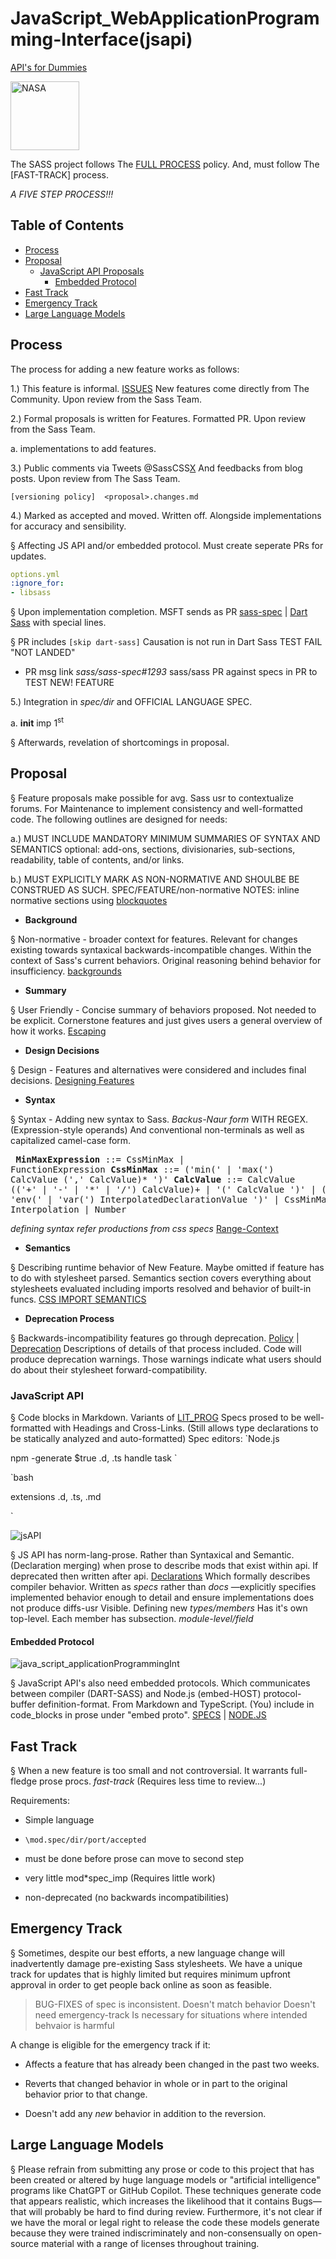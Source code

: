 # JavaScript_WebApplicationProgramming-Interface(jsapi)
[API's for Dummies]("https://en.wikipedia.org/wiki/API")

<img width="110" alt="NASA" src="https://github.com/TheProdigyLeague/StyleSheetSchematics/assets/30985576/9177f209-5d8c-4d6c-bd71-736e96398034">

The SASS project follows The [FULL PROCESS] policy. And, must follow The [FAST-TRACK] process.

[full process]: #process
[fast-track process]: #fast-track

*A FIVE STEP PROCESS!!!*

## Table of Contents

* [Process](#process)
* [Proposal](#proposal)
  * [JavaScript API Proposals](#javascript-api-proposals)
    * [Embedded Protocol](#embedded-protocol)
* [Fast Track](#fast-track)
* [Emergency Track](#emergency-track)
* [Large Language Models](#large-language-models)

## Process

The process for adding a new feature works as follows:

1.) This feature is informal. [ISSUES]("https://github.com/sass/sass/issues") New features come directly from The Community. Upon review from the Sass Team.

2.) Formal proposals is written for Features. Formatted PR. Upon review from the Sass Team.
  
a. implementations to add features. 

3.) Public comments via Tweets @SassCSS[X]("https://twitter.com/SassCSS") And feedbacks from blog posts. Upon review from The Sass Team.

` [versioning policy] 
<proposal>.changes.md
`

4.) Marked as accepted and moved. Written off. Alongside implementations for accuracy and sensibility.

   [the `accepted/` directory]: accepted
   [specs]: https://github.com/sass/sass-spec
   [Dart Sass]: https://github.com/sass/dart-sass

§   Affecting JS API and/or embedded protocol. Must create seperate PRs for updates. 

```yaml
options.yml
:ignore_for:
- libsass
```

§   Upon implementation completion. MSFT sends as PR [sass-spec] | [Dart Sass] with special lines.

   [sass-spec]: https://github.com/sass/sass-spec

§  PR includes `[skip dart-sass]` Causation is not run in Dart Sass TEST FAIL "NOT LANDED"

   * PR msg link _sass/sass-spec#1293_ sass/sass PR against specs in PR to TEST NEW! FEATURE


5.) Integration in _spec/dir_ and OFFICIAL LANGUAGE SPEC. 

a. __init__ imp 1<sup>st</sup>

§ Afterwards, revelation of shortcomings in proposal.

## Proposal

§ Feature proposals make possible for avg. Sass usr to contextualize forums. For Maintenance to implement consistency and well-formatted code. 
The following outlines are designed for needs: 

a.) MUST INCLUDE MANDATORY MINIMUM SUMMARIES OF SYNTAX AND SEMANTICS
optional: add-ons, sections, divisionaries, sub-sections, readability, table of contents, and/or links.

b.) MUST EXPLICITLY MARK AS NON-NORMATIVE AND SHOULBE BE CONSTRUED AS SUCH. SPEC/FEATURE/non-normative
NOTES: inline normative sections using [blockquotes]("https://daringfireball.net/projects/markdown/syntax#blockquote")

* **Background**

§  Non-normative - broader context for features. Relevant for changes existing towards syntaxical backwards-incompatible changes. Within the context of Sass's current behaviors. Original reasoning behind behavior for insufficiency.
[backgrounds]("https://github.com/sass/sass/blob/main/accepted/min-max.md#background")

* **Summary**

§  User Friendly - Concise summary of behaviors proposed. Not needed to be explicit. Cornerstone features and just gives users a general overview of how it works.
[Escaping]("accepted/identifier-escapes.md#summary")


  * **Design Decisions**

§    Design - Features and alternatives were considered and includes final decisions.
[Designing Features]("accepted/min-max.md#design-decisions")

* **Syntax**

§  Syntax - Adding new syntax to Sass. _Backus-Naur form_ WITH REGEX. (Expression-style operands) And conventional non-terminals as well as capitalized camel-case form.

  <x><pre>
  **MinMaxExpression** ::= CssMinMax | FunctionExpression
  **CssMinMax**        ::= ('min(' | 'max(') CalcValue (',' CalcValue)\* ')'
  **CalcValue**        ::= CalcValue (('+' | '-' | '*' | '/') CalcValue)+
  &#32;                  | '(' CalcValue ')'
  &#32;                  | ('calc(' | 'env(' | 'var(') InterpolatedDeclarationValue ')'
  &#32;                  | CssMinMax
  &#32;                  | Interpolation
  &#32;                  | Number
  </pre></x>

[Backus-Naur form]: https://en.wikipedia.org/wiki/Backus%E2%80%93Naur_form
_defining syntax refer productions from css specs_
[Range-Context]("accepted/media-ranges.md")

* **Semantics**

§ Describing runtime behavior of New Feature. Maybe omitted if feature has to do with stylesheet parsed. Semantics section covers everything about stylesheets evaluated including imports resolved and behavior of built-in funcs.
[CSS IMPORT SEMANTICS]("accepted/css-imports.md#semantics")

* **Deprecation Process**

§ Backwards-incompatibility features go through deprecation. [Policy]("https://github.com/sass/dart-sass#compatibility-policy") | [Deprecation]("accepted/css-imports.md#deprecation-process") Descriptions of details of that process included. Code will produce deprecation warnings. Those warnings indicate what users should do about their stylesheet forward-compatibility.

### JavaScript API

§ Code blocks in Markdown. Variants of [LIT_PROG]("https://en.wikipedia.org/wiki/Literate_programming") Specs prosed to be well-formatted with Headings and Cross-Links. (Still allows type declarations to be statically analyzed and auto-formatted) Spec editors:
`Node.js

npm -generate $true .d, .ts
    handle task
`
<break>

`bash

extensions .d, .ts, .md

`

![jsAPI](https://github.com/TheProdigyLeague/StyleSheetSchematics/assets/30985576/30ab046c-6a47-4aa0-b512-22573f6ec8cf)

§ JS API has norm-lang-prose. Rather than Syntaxical and Semantic. (Declaration merging) when prose to describe mods that exist within api. If deprecated then written after api. [Declarations]("https://www.typescriptlang.org/docs/handbook/declaration-merging.html") Which formally describes compiler behavior. Written as _specs_ rather than *docs* —explicitly specifies implemented behavior enough to detail and ensure implementations does not produce diffs-usr Visible. Defining new _types/members_ Has it's own top-level. Each member has subsection. _module-level/field_

#### Embedded Protocol

![java_script_applicationProgrammingInt](https://github.com/TheProdigyLeague/StyleSheetSchematics/assets/30985576/61aa33ab-5130-4b3b-8b73-5afb263a1bac)

§ JavaScript API's also need embedded protocols. Which communicates between compiler (DART-SASS) and Node.js (embed-HOST) protocol-buffer definition-format. From Markdown and TypeScript. (You) include in code_blocks in prose under "embed proto". [SPECS]("spec/embedded-protocol.md") | [NODE.JS]("https://github.com/sass/embedded-host-node")

## Fast Track

§ When a new feature is too small and not controversial. It warrants full-fledge prose procs. *fast-track* (Requires less time to review...)

Requirements:

* Simple language

* `\mod.spec/dir/port/accepted`

* must be done before prose can move to second step

* very little mod*spec_imp (Requires little work)

* non-deprecated (no backwards incompatibilities)

## Emergency Track

§ Sometimes, despite our best efforts, a new language change will inadvertently damage pre-existing Sass stylesheets. We have a unique track for updates that is highly limited but requires minimum upfront approval in order to get people back online as soon as feasible.

> BUG-FIXES of spec is inconsistent.
> Doesn't match behavior
> Doesn't need emergency-track
> Is necessary for situations where intended behvaior is harmful 

A change is eligible for the emergency track if it:

* Affects a feature that has already been changed in the past two weeks.

* Reverts that changed behavior in whole or in part to the original behavior
  prior to that change.

* Doesn't add any *new* behavior in addition to the reversion.

## Large Language Models

§ Please refrain from submitting any prose or code to this project that has been created or altered by huge language models or "artificial intelligence" programs like ChatGPT or GitHub Copilot. These techniques generate code that appears realistic, which increases the likelihood that it contains Bugs—that will probably be hard to find during review. Furthermore, it's not clear if we have the moral or legal right to release the code these models generate because they were trained indiscriminately and non-consensually on open-source material with a range of licenses throughout training.
